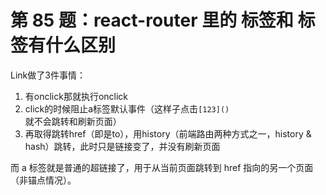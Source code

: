 # 第 85 题：react-router 里的 <Link> 标签和 <a> 标签有什么区别

Link做了3件事情：

1. 有onclick那就执行onclick
2. click的时候阻止a标签默认事件（这样子点击`[123]()`就不会跳转和刷新页面）
3. 再取得跳转href（即是to），用history（前端路由两种方式之一，history & hash）跳转，此时只是链接变了，并没有刷新页面

而 a 标签就是普通的超链接了，用于从当前页面跳转到 href 指向的另一个页面（非锚点情况）。

